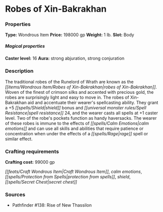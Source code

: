﻿---
Title: "Robes of Xin-Bakrakhan"
Type: "Wondrous Item"
Price: "198000 gp"
Weight: "1 lb."
Slot: "Body"
Caster level: "16"
Aura: "strong abjuration, strong conjuration"
Description: |
  "The traditional robes of the Runelord of Wrath are known as the _robes of Xin-Bakrakhan_. Woven of the finest of crimson silks and accented with precious gold, the robes are surprisingly light and easy to move in. The _robes of Xin- Bakrakhan_ aid and accentuate their wearer's spellcasting ability. They grant a +5 shield bonus and spell resistance 24, and the wearer casts all spells at +1 caster level. Two of the robe's pockets function as _handy haversacks_. The wearer of these robes is immune to the effects of _calm emotions_ and can use all skills and abilities that require patience or concentration when under the effects of a _rage_ spell or similar effect."
Crafting cost: "99000 gp"
Sources: "['Pathfinder #138: Rise of New Thassilon']"
---

# Robes of Xin-Bakrakhan

### Properties

**Type:** Wondrous Item **Price:** 198000 gp **Weight:** 1 lb. **Slot:** Body

##### Magical properties

**Caster level:** 16 **Aura:** strong abjuration, strong conjuration

### Description

The traditional robes of the Runelord of Wrath are known as the _[[items/Wondrous Item/Robes of Xin-Bakrakhan|robes of Xin-Bakrakhan]]_. Woven of the finest of crimson silks and accented with precious gold, the robes are surprisingly light and easy to move in. The robes of Xin- Bakrakhan aid and accentuate their wearer's spellcasting ability. They grant a +5 _[[spells/Shield|shield]]_ bonus and _[[universal monster rules/Spell Resistance|spell resistance]]_ 24, and the wearer casts all spells at +1 caster level. Two of the robe's pockets function as handy haversacks. The wearer of these robes is immune to the effects of _[[spells/Calm Emotions|calm emotions]]_ and can use all skills and abilities that require patience or concentration when under the effects of a _[[spells/Rage|rage]]_ spell or similar effect.

### Crafting requirements

**Crafting cost:** 99000 gp

_[[feats/Craft Wondrous Item|Craft Wondrous Item]]_, _calm emotions_, _[[spells/Protection from Spells|protection from spells]]_, _shield_, _[[spells/Secret Chest|secret chest]]_

### Sources

* Pathfinder #138: Rise of New Thassilon